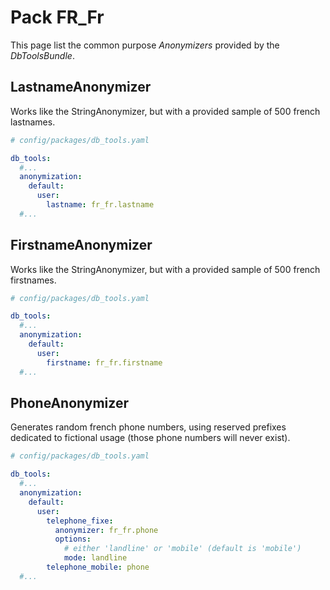 # Pack FR_Fr

This page list the common purpose *Anonymizers* provided by the *DbToolsBundle*.

## LastnameAnonymizer

Works like the StringAnonymizer, but with a provided sample of 500 french lastnames.

```yml
# config/packages/db_tools.yaml

db_tools:
  #...
  anonymization:
    default:
      user:
        lastname: fr_fr.lastname
  #...
```

## FirstnameAnonymizer

Works like the StringAnonymizer, but with a provided sample of 500 french firstnames.

```yml
# config/packages/db_tools.yaml

db_tools:
  #...
  anonymization:
    default:
      user:
        firstname: fr_fr.firstname
  #...
```

## PhoneAnonymizer

Generates random french phone numbers, using reserved prefixes dedicated to
fictional usage (those phone numbers will never exist).

```yml
# config/packages/db_tools.yaml

db_tools:
  #...
  anonymization:
    default:
      user:
        telephone_fixe:
          anonymizer: fr_fr.phone
          options:
            # either 'landline' or 'mobile' (default is 'mobile')
            mode: landline
        telephone_mobile: phone
  #...
```
